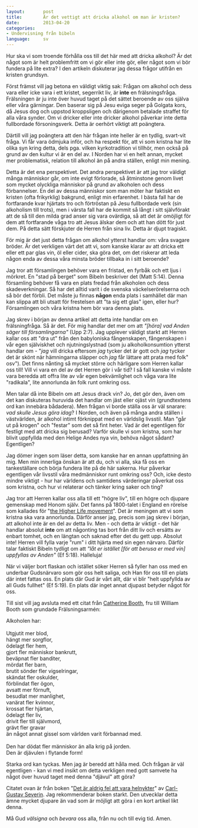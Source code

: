 ```yaml
---
layout:       post
title:        Är det vettigt att dricka alkohol om man är kristen?
date:         2013-04-20
categories:
- Undervisning från bibeln
language:     sv
---
```

Hur ska vi som troende förhålla oss till det här med att dricka alkohol? Är det något som är helt problemfritt om vi gör eller inte gör, eller något som vi bör fundera på lite extra? I den artikeln diskuterar jag dessa frågor utifrån en kristen grundsyn.

Först främst vill jag betona en väldigt viktig sak: Frågan om alkohol och dess vara eller icke vara i ett kristet, segerrikt liv, är <strong>inte</strong> en frälsningsfråga. Frälsningen är ju inte över huvud taget på det sättet beroende av oss själva eller våra gärningar. Den baserar sig på Jesu eviga seger på Golgata kors, då Jesus dog och uppstod kroppsligen och därigenom betalade straffet för alla våra synder. Om vi dricker eller inte dricker alkohol påverkar inte detta fullbordade försoningsverk. Detta är oerhört viktigt att poängtera.

Därtill vill jag poängtera att den här frågan inte heller är en tydlig, svart-vit fråga. Vi får vara ödmjuka inför, och ha respekt för, att vi som kristna har lite olika syn kring detta, dels pga. vilken kyrkotradition vi tillhör, men också på grund av den kultur vi är en del av. I Norden har vi en helt annan, mycket mer problematisk, relation till alkohol än på andra ställen, enligt min mening.

Detta är det ena perspektivet. Det andra perspektivet är att jag tror väldigt många människor går, om inte evigt förlorade, så åtminstone genom livet som mycket olyckliga människor på grund av alkoholen och dess förbannelser. En del av dessa människor som man möter har faktiskt en kristen (ofta frikyrklig) bakgrund, enligt min erfarenhet. I bästa fall har de fortfarande kvar hjärtats tro och förtröstan på Jesu fullbordade verk (sin alkoholism till trots), men i värsta fall har de kommit så långt i sitt självförakt att de så till den milda grad anser sig vara ovärdiga, så att det är omöjligt för dem att fortfarande våga tro att Jesus älskar dem och att han dött för just dem. På detta sätt förskjuter de Herren från sina liv. Detta är djupt tragiskt.

För mig är det just detta frågan om alkohol ytterst handlar om: våra svagare bröder. Är det verkligen värt det att vi, som kanske klarar av att dricka ett eller ett par glas vin, öl eller cider, ska göra det, om det riskerar att leda någon enda av dessa våra minsta bröder tillbaka in i sitt beroende?

Jag tror att församlingen behöver vara en fristad, en fyrbåk och ett ljus i mörkret. En "stad på berget" som Bibeln beskriver det (Matt 5:14). Denna församling behöver få vara en plats fredad från alkoholen och dess skadeverkningar. Så har det alltid varit i de svenska väckelserörelserna och så bör det förbli. Det måste ju finnas <strong>någon</strong> enda plats i samhället där man kan slippa att bli utsatt för frestelsen att "ta sig ett glas" igen, eller hur? Församlingen och våra kristna hem bör vara denna plats.

Jag skrev i början av denna artikel att detta inte handlar om en frälsningfråga. Så är det. För mig handlar det mer om att <em>"[höra] vad Anden säger till församlingarna"</em> (Upp 2:7). Jag upplever väldigt starkt att Herren kallar oss att "dra ut" från den babyloniska fångenskapen, fångenskapen i vår egen själviskhet och njutningslystnad (som ju alkoholkonsumtion ytterst handlar om - "<em>jag</em> vill dricka eftersom <em>jag</em> tycker det är gott och <em>jag</em> tycker det är skönt när hämningarna släpper och <em>jag</em> får lättare att prata med folk" osv"). Det finns nånting så mycket större och härligare som Herren kallar oss till! Vill vi vara en del av det Herren gör i vår tid? I så fall kanske vi måste vara beredda att offra lite av vår egen bekvämlighet och våga vara lite "radikala", lite annorlunda än folk runt omkring oss.

Men talar då inte Bibeln om att Jesus drack vin? Jo, det gör den, även om det kan diskuteras huruvida det handlar om jäst eller ojäst vin (grundtextens ord kan innebära bådadera). Men frågan vi borde ställa oss är väl snarare: <em>vad skulle Jesus göra idag</em>? I Norden, och även på många andra ställen i västvärlden, är alkohol intimt förknippat med en världslig livsstil. Man "går ut på krogen" och "festar" som det så fint heter. Vad är det egentligen för festligt med att dricka sig berusad? Varför skulle vi som kristna, som har blivit uppfyllda med den Helige Andes nya vin, behöva något sådant? Egentligen?

Jag dömer ingen som läser detta, som kanske har en annan uppfattning än mig. Men min innerliga önskan är att du, och vi alla, ska få oss en tankeställare och börja fundera lite på de här sakerna. Hur påverkar egentligen vår livsstil våra medmänniskor runt omkring oss? Och, icke desto mindre viktigt - hur har världens och samtidens värderingar påverkat oss som kristna, och hur vi relaterar och tänker kring saker och ting?

Jag tror att Herren kallar oss alla till ett "högre liv", till en högre och djupare gemenskap med Honom själv. Det fanns på 1800-talet i England en rörelse som kallades för "<a href="http://en.wikipedia.org/wiki/Higher_Life_movement">the Higher Life movement</a>". Det är meningen att vi som kristna ska vara annorlunda. Därför anser jag, precis som jag skrev i början, att alkohol inte är en del av detta liv. Men - och detta är viktigt - det här handlar absolut <strong>inte</strong> om att någonting tas bort från ditt liv och ersätts av enbart tomhet, och en längtan och saknad efter det du gett upp. Absolut inte! Herren vill fylla varje "rum" i ditt hjärta med sin egen närvaro. Därför talar faktiskt Bibeln tydligt om att <em>"låt er istället [för att berusa er med vin] uppfyllas av Anden"</em> (Ef 5:18). Halleluja!

När vi väljer bort flaskan och istället söker Herren så fyller han oss med en underbar Gudsnärvaro som gör oss helt saliga, och Han för oss till en plats där intet fattas oss. En plats där Gud är vårt allt, där vi blir "helt uppfyllda av all Guds fullhet" (Ef 5:19). En plats där inget annat djupast betyder något för oss.

Till sist vill jag avsluta med ett citat från <a href="http://en.wikipedia.org/wiki/Catherine_Booth">Catherine Booth</a>, fru till William Booth som grundade Frälsningsarmén:</p><p class="bible">Alkoholen har:<br><br>
    Utgjutit mer blod,<br>
    hängt mer sorgflor,<br>
    ödelagt fler hem,<br>
    gjort fler människor bankrutt,<br>
    beväpnat fler banditer,<br>
    mördat fler barn,<br>
    brutit sönder fler vigselringar,<br>
    skändat fler oskulder,<br>
    förblindat fler ögon,<br>
    avsatt mer förnuft,<br>
    besudlat mer manlighet,<br>
    vanärat fler kvinnor,<br>
    krossat fler hjärtan,<br>
    ödelagt fler liv,<br>
    drivit fler till självmord,<br>
    grävt fler gravar<br>
    än något annat gissel som världen varit förbannad med.<br><br>
Den har dödat fler människor än alla krig på jorden.<br>
Den är djävulen i flytande form!

Starka ord kan tyckas. Men jag är beredd att hålla med. Och frågan är väl egentligen - kan vi med insikt om detta verkligen med gott samvete ha något över huvud taget med denna "djävul" att göra?

Citatet ovan är från boken "<a href="http://ws.livetsord.se/det-ar-aldrig-fel-att-vara-helnykter-mjukband.html">Det är aldrig fel att vara helnykter</a>" av <a href="http://www.facebook.com/carlgustaf.severin">Carl-Gustav Severin</a>. Jag rekommenderar boken starkt. Den utvecklar detta ämne mycket djupare än vad som är möjligt att göra i en kort artikel likt denna.

Må Gud <em>välsigna</em> och <em>bevara</em> oss alla, från nu och till evig tid. Amen.
